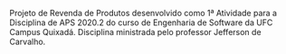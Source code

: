 Projeto de Revenda de Produtos desenvolvido como 1ª Atividade para a Disciplina de APS 2020.2 do curso de Engenharia de Software da UFC Campus Quixadá.
Disciplina ministrada pelo professor Jefferson de Carvalho.